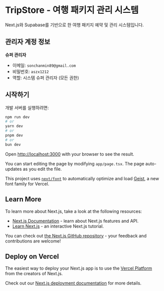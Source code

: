 # TripStore - 여행 패키지 관리 시스템

Next.js와 Supabase를 기반으로 한 여행 패키지 예약 및 관리 시스템입니다.

## 관리자 계정 정보

**슈퍼 관리자**
- 이메일: `sonchanmin89@gmail.com`
- 비밀번호: `aszx1212`
- 역할: 시스템 슈퍼 관리자 (모든 권한)

## 시작하기

개발 서버를 실행하려면:

```bash
npm run dev
# or
yarn dev
# or
pnpm dev
# or
bun dev
```

Open [http://localhost:3000](http://localhost:3000) with your browser to see the result.

You can start editing the page by modifying `app/page.tsx`. The page auto-updates as you edit the file.

This project uses [`next/font`](https://nextjs.org/docs/app/building-your-application/optimizing/fonts) to automatically optimize and load [Geist](https://vercel.com/font), a new font family for Vercel.

## Learn More

To learn more about Next.js, take a look at the following resources:

- [Next.js Documentation](https://nextjs.org/docs) - learn about Next.js features and API.
- [Learn Next.js](https://nextjs.org/learn) - an interactive Next.js tutorial.

You can check out [the Next.js GitHub repository](https://github.com/vercel/next.js) - your feedback and contributions are welcome!

## Deploy on Vercel

The easiest way to deploy your Next.js app is to use the [Vercel Platform](https://vercel.com/new?utm_medium=default-template&filter=next.js&utm_source=create-next-app&utm_campaign=create-next-app-readme) from the creators of Next.js.

Check out our [Next.js deployment documentation](https://nextjs.org/docs/app/building-your-application/deploying) for more details.
